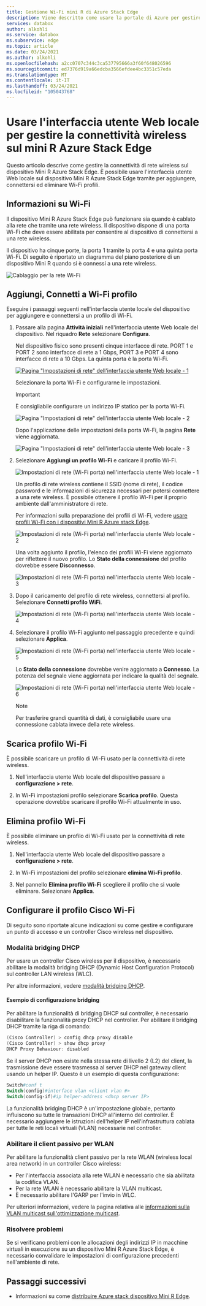 ```yaml
---
title: Gestione Wi-Fi mini R di Azure Stack Edge
description: Viene descritto come usare la portale di Azure per gestire Wi-Fi sul Azure Stack Edge.
services: databox
author: alkohli
ms.service: databox
ms.subservice: edge
ms.topic: article
ms.date: 03/24/2021
ms.author: alkohli
ms.openlocfilehash: a2cc0707c344c3ca537795666a3f60f648026596
ms.sourcegitcommit: ed7376d919a66edcba3566efdee4bc3351c57eda
ms.translationtype: MT
ms.contentlocale: it-IT
ms.lasthandoff: 03/24/2021
ms.locfileid: "105043768"
---
```

# <a name="use-the-local-web-ui-to-manage-wireless-connectivity-on-your-azure-stack-edge-mini-r"></a>Usare l'interfaccia utente Web locale per gestire la connettività wireless sul mini R Azure Stack Edge

Questo articolo descrive come gestire la connettività di rete wireless sul dispositivo Mini R Azure Stack Edge. È possibile usare l'interfaccia utente Web locale sul dispositivo Mini R Azure Stack Edge tramite per aggiungere, connettersi ed eliminare Wi-Fi profili.

## <a name="about-wi-fi"></a>Informazioni su Wi-Fi

Il dispositivo Mini R Azure Stack Edge può funzionare sia quando è cablato alla rete che tramite una rete wireless. Il dispositivo dispone di una porta Wi-Fi che deve essere abilitata per consentire al dispositivo di connettersi a una rete wireless. 

Il dispositivo ha cinque porte, la porta 1 tramite la porta 4 e una quinta porta Wi-Fi. Di seguito è riportato un diagramma del piano posteriore di un dispositivo Mini R quando si è connessi a una rete wireless.

![Cablaggio per la rete Wi-Fi](./media/azure-stack-edge-mini-r-deploy-install/wireless-cabled.png)


## <a name="add-connect-to-wi-fi-profile"></a>Aggiungi, Connetti a Wi-Fi profilo

Eseguire i passaggi seguenti nell'interfaccia utente locale del dispositivo per aggiungere e connettersi a un profilo di Wi-Fi.

1. Passare alla pagina **Attività iniziali** nell'interfaccia utente Web locale del dispositivo. Nel riquadro **Rete** selezionare **Configura**.  
    
    Nel dispositivo fisico sono presenti cinque interfacce di rete. PORT 1 e PORT 2 sono interfacce di rete a 1 Gbps, PORT 3 e PORT 4 sono interfacce di rete a 10 Gbps. La quinta porta è la porta Wi-Fi. 

    [![Pagina "Impostazioni di rete" dell'interfaccia utente Web locale - 1](./media/azure-stack-edge-mini-r-deploy-configure-network-compute-web-proxy/configure-wifi-1.png)](./media/azure-stack-edge-mini-r-deploy-configure-network-compute-web-proxy/configure-wifi-1.png#lightbox)  
    
    Selezionare la porta Wi-Fi e configurarne le impostazioni. 
    
    > [!IMPORTANT]
    > È consigliabile configurare un indirizzo IP statico per la porta Wi-Fi.  

    ![Pagina "Impostazioni di rete" dell'interfaccia utente Web locale - 2](./media/azure-stack-edge-mini-r-deploy-configure-network-compute-web-proxy/configure-wifi-2.png)

    Dopo l'applicazione delle impostazioni della porta Wi-Fi, la pagina **Rete** viene aggiornata.

    ![Pagina "Impostazioni di rete" dell'interfaccia utente Web locale - 3](./media/azure-stack-edge-mini-r-deploy-configure-network-compute-web-proxy/configure-wifi-4.png)

   
2. Selezionare **Aggiungi un profilo Wi-Fi** e caricare il profilo Wi-Fi. 

    ![Impostazioni di rete (Wi-Fi porta) nell'interfaccia utente Web locale - 1](./media/azure-stack-edge-mini-r-deploy-configure-network-compute-web-proxy/add-wifi-profile-1.png)
    
    Un profilo di rete wireless contiene il SSID (nome di rete), il codice password e le informazioni di sicurezza necessari per potersi connettere a una rete wireless. È possibile ottenere il profilo Wi-Fi per il proprio ambiente dall'amministratore di rete.

    Per informazioni sulla preparazione dei profili di Wi-Fi, vedere [usare profili Wi-Fi con i dispositivi Mini R Azure stack Edge](azure-stack-edge-mini-r-use-wifi-profiles.md).

    ![Impostazioni di rete (Wi-Fi porta) nell'interfaccia utente Web locale - 2](./media/azure-stack-edge-mini-r-deploy-configure-network-compute-web-proxy/add-wifi-profile-2.png)

    Una volta aggiunto il profilo, l'elenco dei profili Wi-Fi viene aggiornato per riflettere il nuovo profilo. Lo **Stato della connessione** del profilo dovrebbe essere **Disconnesso**. 

    ![Impostazioni di rete (Wi-Fi porta) nell'interfaccia utente Web locale - 3](./media/azure-stack-edge-mini-r-deploy-configure-network-compute-web-proxy/add-wifi-profile-3.png)
    
3. Dopo il caricamento del profilo di rete wireless, connettersi al profilo. Selezionare **Connetti profilo WiFi**. 

    ![Impostazioni di rete (Wi-Fi porta) nell'interfaccia utente Web locale - 4](./media/azure-stack-edge-mini-r-deploy-configure-network-compute-web-proxy/add-wifi-profile-4.png)

4. Selezionare il profilo Wi-Fi aggiunto nel passaggio precedente e quindi selezionare **Applica**. 

    ![Impostazioni di rete (Wi-Fi porta) nell'interfaccia utente Web locale - 5](./media/azure-stack-edge-mini-r-deploy-configure-network-compute-web-proxy/add-wifi-profile-5.png)

    Lo **Stato della connessione** dovrebbe venire aggiornato a **Connesso**. La potenza del segnale viene aggiornata per indicare la qualità del segnale. 

    ![Impostazioni di rete (Wi-Fi porta) nell'interfaccia utente Web locale - 6](./media/azure-stack-edge-mini-r-deploy-configure-network-compute-web-proxy/add-wifi-profile-6.png)

    > [!NOTE]
    > Per trasferire grandi quantità di dati, è consigliabile usare una connessione cablata invece della rete wireless. 


## <a name="download-wi-fi-profile"></a>Scarica profilo Wi-Fi

È possibile scaricare un profilo di Wi-Fi usato per la connettività di rete wireless.

1. Nell'interfaccia utente Web locale del dispositivo passare a **configurazione > rete**. 

2. In Wi-Fi impostazioni profilo selezionare **Scarica profilo**. Questa operazione dovrebbe scaricare il profilo Wi-Fi attualmente in uso.


## <a name="delete-wi-fi-profile"></a>Elimina profilo Wi-Fi

È possibile eliminare un profilo di Wi-Fi usato per la connettività di rete wireless.


1. Nell'interfaccia utente Web locale del dispositivo passare a **configurazione > rete**. 

2. In Wi-Fi impostazioni del profilo selezionare **elimina Wi-Fi profilo**.

3. Nel pannello **Elimina profilo Wi-Fi** scegliere il profilo che si vuole eliminare. Selezionare **Applica**.


## <a name="configure-cisco-wi-fi-profile"></a>Configurare il profilo Cisco Wi-Fi

Di seguito sono riportate alcune indicazioni su come gestire e configurare un punto di accesso e un controller Cisco wireless nel dispositivo. 

### <a name="dhcp-bridging-mode"></a>Modalità bridging DHCP

Per usare un controller Cisco wireless per il dispositivo, è necessario abilitare la modalità bridging DHCP (Dynamic Host Configuration Protocol) sul controller LAN wireless (WLC).

Per altre informazioni, vedere [modalità bridging DHCP](https://www.cisco.com/c/en/us/support/docs/wireless/4400-series-wireless-lan-controllers/110865-dhcp-wlc.html#anc9).

#### <a name="bridging-configuration-example"></a>Esempio di configurazione bridging

Per abilitare la funzionalità di bridging DHCP sul controller, è necessario disabilitare la funzionalità proxy DHCP nel controller. Per abilitare il bridging DHCP tramite la riga di comando:

```powershell
(Cisco Controller) > config dhcp proxy disable
(Cisco Controller) > show dhcp proxy
DHCP Proxy Behaviour: disabled
```

Se il server DHCP non esiste nella stessa rete di livello 2 (L2) del client, la trasmissione deve essere trasmessa al server DHCP nel gateway client usando un helper IP. Questo è un esempio di questa configurazione:

```powershell
Switch#conf t
Switch(config)#interface vlan <client vlan #>
Switch(config-if)#ip helper-address <dhcp server IP>
```

La funzionalità bridging DHCP è un'impostazione globale, pertanto influiscono su tutte le transazioni DHCP all'interno del controller. È necessario aggiungere le istruzioni dell'helper IP nell'infrastruttura cablata per tutte le reti locali virtuali (VLAN) necessarie nel controller.

### <a name="enable-the-passive-client-for-wlan"></a>Abilitare il client passivo per WLAN

Per abilitare la funzionalità client passivo per la rete WLAN (wireless local area network) in un controller Cisco wireless:

* Per l'interfaccia associata alla rete WLAN è necessario che sia abilitata la codifica VLAN.
* Per la rete WLAN è necessario abilitare la VLAN multicast.
* È necessario abilitare l'GARP per l'invio in WLC.

Per ulteriori informazioni, vedere la pagina relativa alle [informazioni sulla VLAN multicast sull'ottimizzazione multicast](https://www.cisco.com/c/en/us/td/docs/wireless/controller/8-5/config-guide/b_cg85/wlan_interfaces.html).

### <a name="troubleshoot"></a>Risolvere problemi

Se si verificano problemi con le allocazioni degli indirizzi IP in macchine virtuali in esecuzione su un dispositivo Mini R Azure Stack Edge, è necessario convalidare le impostazioni di configurazione precedenti nell'ambiente di rete.

## <a name="next-steps"></a>Passaggi successivi

- Informazioni su come [distribuire Azure stack dispositivo Mini R Edge](azure-stack-edge-mini-r-deploy-prep.md).
